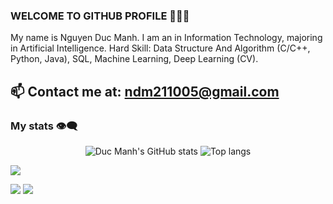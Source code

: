### WELCOME TO GITHUB PROFILE 👋👋👋
My name is Nguyen Duc Manh. I am an  in Information Technology, majoring in Artificial Intelligence.
Hard Skill: Data Structure And Algorithm (C/C++, Python, Java), SQL, Machine Learning, Deep Learning (CV).<br>
## 📫 Contact me at: ndm211005@gmail.com

### My stats 👁️‍🗨️

<div align="center">
<img alt="Duc Manh's GitHub stats" src="https://github-readme-stats.vercel.app/api?username=nguyenducmanh&show_icons=true&theme=transparent"/>
<img alt="Top langs" src="https://github-readme-stats.vercel.app/api/top-langs/?username=nguyenducmanh&layout=compact&&langs_count=8"/>
</div>


![](http://github-profile-summary-cards.vercel.app/api/cards/profile-details?username=ngducmanh21&theme=github)

![](http://github-profile-summary-cards.vercel.app/api/cards/stats?username=ngducmanh21&theme=github)
![](http://github-profile-summary-cards.vercel.app/api/cards/productive-time?username=ngducmanh21&theme=github&utcOffset=8)
